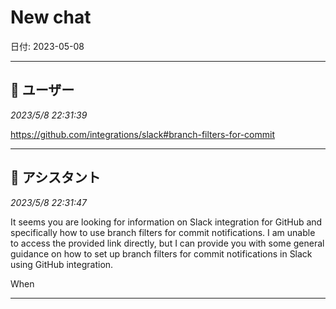 # New chat

日付: 2023-05-08

---

## 👤 ユーザー
*2023/5/8 22:31:39*

https://github.com/integrations/slack#branch-filters-for-commit

---

## 🤖 アシスタント
*2023/5/8 22:31:47*

It seems you are looking for information on Slack integration for GitHub and specifically how to use branch filters for commit notifications. I am unable to access the provided link directly, but I can provide you with some general guidance on how to set up branch filters for commit notifications in Slack using GitHub integration.

When

---
